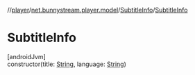//[player](../../../index.md)/[net.bunnystream.player.model](../index.md)/[SubtitleInfo](index.md)/[SubtitleInfo](-subtitle-info.md)

# SubtitleInfo

[androidJvm]\
constructor(title: [String](https://kotlinlang.org/api/latest/jvm/stdlib/kotlin/-string/index.html), language: [String](https://kotlinlang.org/api/latest/jvm/stdlib/kotlin/-string/index.html))
